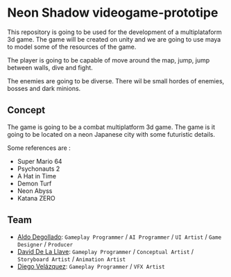 # Neon Shadow videogame-prototipe

This repository is going to be used for the development of a multiplataform 3d game. The game will be created on unity and we are going to use maya to model some of the resources of the game.

The player is going to be capable of move around the map, jump, jump between walls, dive and fight.

The enemies are going to be diverse. There wil be small hordes of enemies, bosses and dark minions.

## Concept
The game is going to be a combat multiplatform 3d game. The game is it going to be located on a neon Japanese city with some futuristic details.

Some references are :
- Super Mario 64
- Psychonauts 2
- A Hat in Time
- Demon Turf
- Neon Abyss
- Katana ZERO


## Team
- [Aldo Degollado](https://github.com/Diplex09): `Gameplay Programmer` / `AI Programmer` / `UI Artist` / `Game Designer` / `Producer`
- [David De La Llave](https://github.com/David12081): `Gameplay Programmer` / `Conceptual Artist` / `Storyboard Artist` / `Animation Artist`
- [Diego Velázquez](https://github.com/DiegoVelazqz): `Gameplay Programmer` / `VFX Artist`
